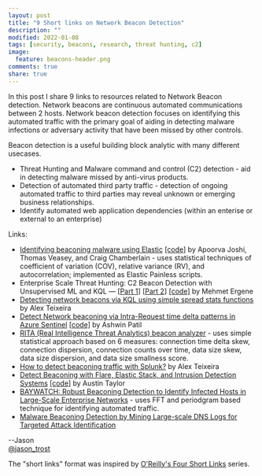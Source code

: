 ```yaml
---
layout: post
title: "9 Short links on Network Beacon Detection"
description: ""
modified: 2022-01-08
tags: [security, beacons, research, threat hunting, c2]
image:
  feature: beacons-header.png
comments: true
share: true
---
```


In this post I share 9 links to resources related to Network Beacon detection.  Network beacons are continuous automated communications between 2 hosts.  Network beacon detection focuses on identifying this automated traffic with the primary goal of aiding in detecting malware infections or adversary activity that have been missed by other controls.  

Beacon detection is a useful building block analytic with many different usecases.

* Threat Hunting and Malware command and control (C2) detection - aid in detecting malware missed by anti-virus products.
* Detection of automated third party traffic - detection of ongoing automated traffic to third parties may reveal unknown or emerging business relationships.
* Identify automated web application dependencies (within an enterise or external to an enterprise)

Links:

* [Identifying beaconing malware using Elastic](https://www.elastic.co/blog/identifying-beaconing-malware-using-elastic) [[code]](https://github.com/elastic/detection-rules/releases/tag/ML-Beaconing-20211216-1) by Apoorva Joshi, Thomas Veasey, and Craig Chamberlain - uses statistical techniques of coefficient of variation (COV), relative variance (RV), and autocorrelation; implemented as Elastic Painless scripts.
* Enterprise Scale Threat Hunting: C2 Beacon Detection with Unsupervised ML and KQL — [[Part 1](https://posts.bluraven.io/enterprise-scale-threat-hunting-network-beacon-detection-with-unsupervised-machine-learning-and-277c4c30304f)] [[Part 2](https://posts.bluraven.io/enterprise-scale-threat-hunting-network-beacon-detection-with-unsupervised-ml-and-kql-part-2-bff46cfc1e7e)] [[code]](https://github.com/Cyb3r-Monk/Threat-Hunting-and-Detection/tree/main/Command%20and%20Control) by Mehmet Ergene
* [Detecting network beacons via KQL using simple spread stats functions](https://ateixei.medium.com/detecting-network-beacons-via-kql-using-simple-spread-stats-functions-c2f031b0736b) by Alex Teixeira
* [Detect Network beaconing via Intra-Request time delta patterns in Azure Sentinel](https://techcommunity.microsoft.com/t5/microsoft-sentinel-blog/detect-network-beaconing-via-intra-request-time-delta-patterns/ba-p/779586) [[code]](https://github.com/Azure/Azure-Sentinel/blob/master/Detections/CommonSecurityLog/PaloAlto-NetworkBeaconing.yaml) by Ashwin Patil
* [RITA (Real Intelligence Threat Analytics) beacon analyzer](https://github.com/activecm/rita/blob/master/pkg/beacon/analyzer.go) - uses simple statistical approach based on 6 measures: connection time delta skew, connection dispersion, connection counts over time, data size skew, data size dispersion, and data size smallness score.
* [How to detect beaconing traffic with Splunk?](https://github.com/inodee/threathunting-spl/blob/master/hunt-queries/Detecting_Beaconing.md) by Alex Teixeira
* [Detect Beaconing with Flare, Elastic Stack, and Intrusion Detection Systems](http://www.austintaylor.io/detect/beaconing/intrusion/detection/system/command/control/flare/elastic/stack/2017/06/10/detect-beaconing-with-flare-elasticsearch-and-intrusion-detection-systems/) [[code]](https://github.com/austin-taylor/flare/blob/master/flare/analytics/command_control.py) by Austin Taylor
* [BAYWATCH: Robust Beaconing Detection to Identify Infected Hosts in Large-Scale Enterprise Networks](https://alps-lab.github.io/paper/hu-dsn-2016.pdf) - uses FFT and periodgram based technique for identifying automated traffic.
* [Malware Beaconing Detection by Mining Large-scale DNS Logs for Targeted Attack Identification](https://publications.waset.org/10004242/malware-beaconing-detection-by-mining-large-scale-dns-logs-for-targeted-attack-identification)

--Jason
<br />[@jason_trost](https://twitter.com/#!/jason_trost)

The "short links" format was inspired by [O'Reilly's Four Short Links](https://www.oreilly.com/feed/four-short-links) series.
